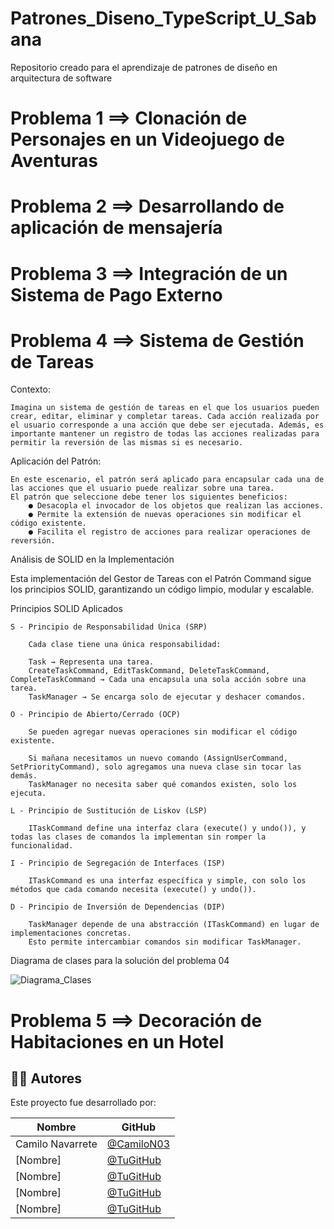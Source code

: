 # Patrones_Diseno_TypeScript_U_Sabana

Repositorio creado para el aprendizaje de patrones de diseño en arquitectura de software

# Problema 1 ==> Clonación de Personajes en un Videojuego de Aventuras

# Problema 2 ==> Desarrollando de aplicación de mensajería

# Problema 3 ==> Integración de un Sistema de Pago Externo

# Problema 4 ==> Sistema de Gestión de Tareas

Contexto:

    Imagina un sistema de gestión de tareas en el que los usuarios pueden crear, editar, eliminar y completar tareas. Cada acción realizada por el usuario corresponde a una acción que debe ser ejecutada. Además, es importante mantener un registro de todas las acciones realizadas para permitir la reversión de las mismas si es necesario.

Aplicación del Patrón:

    En este escenario, el patrón será aplicado para encapsular cada una de las acciones que el usuario puede realizar sobre una tarea.
    El patrón que seleccione debe tener los siguientes beneficios:
        ● Desacopla el invocador de los objetos que realizan las acciones.
        ● Permite la extensión de nuevas operaciones sin modificar el código existente.
        ● Facilita el registro de acciones para realizar operaciones de reversión.

Análisis de SOLID en la Implementación

Esta implementación del Gestor de Tareas con el Patrón Command sigue los principios SOLID, garantizando un código limpio, modular y escalable.

Principios SOLID Aplicados

    S - Principio de Responsabilidad Única (SRP)

        Cada clase tiene una única responsabilidad:

        Task → Representa una tarea.
        CreateTaskCommand, EditTaskCommand, DeleteTaskCommand, CompleteTaskCommand → Cada una encapsula una sola acción sobre una tarea.
        TaskManager → Se encarga solo de ejecutar y deshacer comandos.

    O - Principio de Abierto/Cerrado (OCP)

        Se pueden agregar nuevas operaciones sin modificar el código existente.

        Si mañana necesitamos un nuevo comando (AssignUserCommand, SetPriorityCommand), solo agregamos una nueva clase sin tocar las demás.
        TaskManager no necesita saber qué comandos existen, solo los ejecuta.

    L - Principio de Sustitución de Liskov (LSP)

        ITaskCommand define una interfaz clara (execute() y undo()), y todas las clases de comandos la implementan sin romper la funcionalidad.

    I - Principio de Segregación de Interfaces (ISP)

        ITaskCommand es una interfaz específica y simple, con solo los métodos que cada comando necesita (execute() y undo()).

    D - Principio de Inversión de Dependencias (DIP)

        TaskManager depende de una abstracción (ITaskCommand) en lugar de implementaciones concretas.
        Esto permite intercambiar comandos sin modificar TaskManager.

Diagrama de clases para la solución del problema 04

![Diagrama_Clases](src/04.Problema_04/Diagrama_clases/Class_diagram_problem_04.drawio.png)

# Problema 5 ==> Decoración de Habitaciones en un Hotel

## 🧑‍💻 Autores

Este proyecto fue desarrollado por:

| Nombre           | GitHub                                     |
| ---------------- | ------------------------------------------ |
| Camilo Navarrete | [@CamiloN03](https://github.com/CamiloN03) |
| [Nombre]         | [@TuGitHub](https://github.com/TuGitHub)   |
| [Nombre]         | [@TuGitHub](https://github.com/TuGitHub)   |
| [Nombre]         | [@TuGitHub](https://github.com/TuGitHub)   |
| [Nombre]         | [@TuGitHub](https://github.com/TuGitHub)   |
